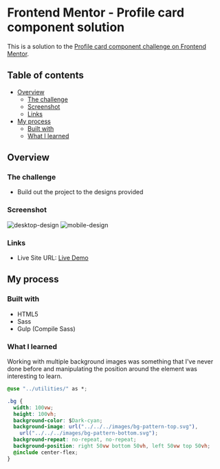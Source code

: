 # Frontend Mentor - Profile card component solution

This is a solution to the [Profile card component challenge on Frontend Mentor](https://www.frontendmentor.io/challenges/profile-card-component-cfArpWshJ). 

## Table of contents

- [Overview](#overview)
  - [The challenge](#the-challenge)
  - [Screenshot](#screenshot)
  - [Links](#links)
- [My process](#my-process)
  - [Built with](#built-with)
  - [What I learned](#what-i-learned)
  
## Overview

### The challenge

- Build out the project to the designs provided

### Screenshot

![desktop-design](https://user-images.githubusercontent.com/58538880/140856939-4b2153e2-e5ba-4158-acbd-6a97bfc3abb6.jpg)
![mobile-design](https://user-images.githubusercontent.com/58538880/140856944-a678be55-dd88-4186-ac91-c230cdd4b2a6.jpg)


### Links

- Live Site URL: [Live Demo](https://rluna15.github.io/profile-card-component/)

## My process

### Built with

- HTML5
- Sass
- Gulp (Compile Sass)

### What I learned
Working with multiple background images was something that I've never done before and manipulating the position around the element was interesting to learn.

```css
@use "../utilities/" as *;

.bg {
  width: 100vw;
  height: 100vh;
  background-color: $Dark-cyan;
  background-image: url("../../../images/bg-pattern-top.svg"),
    url("../../../images/bg-pattern-bottom.svg");
  background-repeat: no-repeat, no-repeat;
  background-position: right 50vw bottom 50vh, left 50vw top 50vh;
  @include center-flex;
}

```

